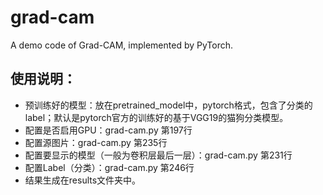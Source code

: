 # grad-cam
A demo code of Grad-CAM, implemented by PyTorch.
## 使用说明：<br>
*  预训练好的模型：放在pretrained_model中，pytorch格式，包含了分类的label；默认是pytorch官方的训练好的基于VGG19的猫狗分类模型。
*  配置是否启用GPU：grad-cam.py 第197行
*  配置源图片：grad-cam.py 第235行
*  配置要显示的模型（一般为卷积层最后一层）：grad-cam.py 第231行
*  配置Label（分类）：grad-cam.py 第246行
*  结果生成在results文件夹中。
